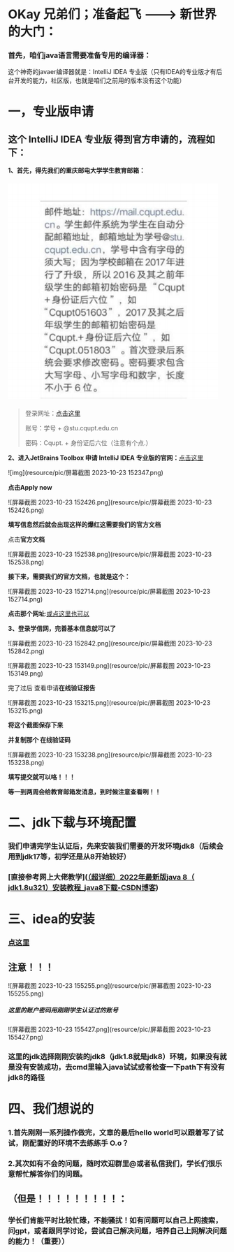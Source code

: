 # **OKay** **兄弟们；准备起飞** **--->** **新世界的大门：**

### 首先，咱们java语言需要准备专用的编译器：

这个神奇的javaer编译器就是：IntelliJ IDEA 专业版（只有IDEA的专业版才有后台开发的能力，社区版，也就是咱们之前用的版本没有这个功能）

# 一，专业版申请

## 这个 IntelliJ IDEA 专业版 得到官方申请的，流程如下：

**1、首先，得先我们的重庆邮电大学学生教育邮箱：**

#### ![img](resource/pic/1.png)

> 登录网址：[点击这里](https://mail.cqupt.edu.cn/)
>
> 账号：学号 + @stu.cqupt.edu.cn
>
> 密码：Cqupt. + 身份证后六位（注意有个点.）

**2、进入JetBrains Toolbox 申请 IntelliJ IDEA 专业版的官网：**[点击这里](https://www.jetbrains.com/community/education/#students)

![img](resource/pic/屏幕截图 2023-10-23 152347.png)

**点击Apply now**

![屏幕截图 2023-10-23 152426.png](resource/pic/屏幕截图 2023-10-23 152426.png)

**填写信息然后就会出现这样的爆红这需要我们的官方文档**

点击**官方文档**

![屏幕截图 2023-10-23 152538.png](resource/pic/屏幕截图 2023-10-23 152538.png)

**接下来，需要我们的官方文档，也就是这个：**

![屏幕截图 2023-10-23 152714.png](resource/pic/屏幕截图 2023-10-23 152714.png)

**点击那个网址**:[或点这里也可以](https://www.chsi.com.cn/)

**3、登录学信网，完善基本信息就可以了**

![屏幕截图 2023-10-23 152842.png](resource/pic/屏幕截图 2023-10-23 152842.png)

![屏幕截图 2023-10-23 153149.png](resource/pic/屏幕截图 2023-10-23 153149.png)

完了过后 查看申请**在线验证报告**

![屏幕截图 2023-10-23 153215.png](resource/pic/屏幕截图 2023-10-23 153215.png)

**将这个截图保存下来**

**并复制那个 在线验证码**

![屏幕截图 2023-10-23 153238.png](resource/pic/屏幕截图 2023-10-23 153238.png)

**填写提交就可以咯！！！**

**等一到两周会给教育邮箱发消息，到时候注意查看咧！！**

# 二、jdk下载与环境配置

### 我们申请完学生认证后，先来安装我们需要的开发环境jdk8（后续会用到jdk17等，初学还是从8开始较好）

### [直接参考网上大佬教学]([（超详细）2022年最新版java 8（ jdk1.8u321）安装教程_java8下载-CSDN博客](https://blog.csdn.net/JunLeon/article/details/122623465?ops_request_misc=%7B%22request%5Fid%22%3A%22169804197816800182739517%22%2C%22scm%22%3A%2220140713.130102334..%22%7D&request_id=169804197816800182739517&biz_id=0&utm_medium=distribute.pc_search_result.none-task-blog-2~all~top_positive~default-1-122623465-null-null.142^v96^pc_search_result_base7&utm_term=jdk8&spm=1018.2226.3001.4187))



# 三、idea的安装

### [点这里](https://blog.csdn.net/weixin_44778232/article/details/128506296?ops_request_misc=&request_id=&biz_id=102&utm_term=idea%E5%AE%89%E8%A3%85&utm_medium=distribute.pc_search_result.none-task-blog-2~all~sobaiduweb~default-6-128506296.142^v96^pc_search_result_base7&spm=1018.2226.3001.4187)

## 注意！！！

![屏幕截图 2023-10-23 155255.png](resource/pic/屏幕截图 2023-10-23 155255.png)

##### 这里的账户密码用刚刚学生认证过的账号

![屏幕截图 2023-10-23 155427.png](resource/pic/屏幕截图 2023-10-23 155427.png)

### 这里的jdk选择刚刚安装的jdk8（jdk1.8就是jdk8）环境，如果没有就是没有安装成功，去cmd里输入java试试或者检查一下path下有没有jdk8的路径

# 四、我们想说的

### 1.首先刚刚一系列操作做完，文章的最后hello world可以跟着写了试试，刚配置好的环境不去练练手 O.o？

### 2.其次如有不会的问题，随时欢迎群里@或者私信我们，学长们很乐意帮忙解答你们的问题。

## （但是！！！！！！！！！：

### 学长们肯能平时比较忙碌，不能骚扰！如有问题可以自己上网搜索，问gpt，或者跟同学讨论，尝试自己解决问题，培养自己上网解决问题的能力！（重要））

